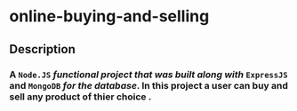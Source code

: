 # online-buying-and-selling


## Description

### A `Node.JS` _functional project that was built along with_ `ExpressJS` and `MongoDB` _for the database_. In this project a user can buy and sell any product of thier choice .



